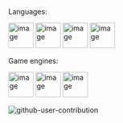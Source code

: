 Languages:

<img width="50" height="50" alt="image" src="https://github.com/user-attachments/assets/6911e929-d665-4f22-a4c5-f3a7c58544fb" />

<img width="50" height="50" alt="image" src="https://github.com/user-attachments/assets/d2fc9ab6-3478-4aff-bade-07f3f7b18967" />

<img width="50" height="50" alt="image" src="https://github.com/user-attachments/assets/2b11196b-6808-42a1-b209-39fab1dfcf18" />

<img width="50" height="50" alt="image" src="https://github.com/user-attachments/assets/c0dce595-2309-46df-ad3b-ea4832f69fac" />



Game engines:

<img width="50" height="50" alt="image" src="https://github.com/user-attachments/assets/7e6cb456-5d09-48e2-b8fc-597e3116d137" />

<img width="50" height="50" alt="image" src="https://github.com/user-attachments/assets/58fca09b-3b07-43ee-ae97-9fecdd5d2d68" />

<img width="50" height="50" alt="image" src="https://github.com/user-attachments/assets/d7d22b59-aed1-446e-8984-d54342b63970" />


![github-user-contribution](https://github.com/user-attachments/assets/273c14e3-c069-42a8-96f4-a7e146a615a8)
